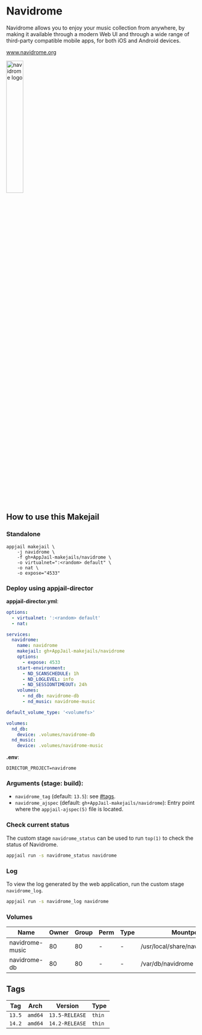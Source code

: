 # Navidrome

Navidrome allows you to enjoy your music collection from anywhere, by making it available through a modern Web UI and through a wide range of third-party compatible mobile apps, for both iOS and Android devices.

www.navidrome.org

<img src="https://static-00.iconduck.com/assets.00/navidrome-icon-512x512-d71g7c3m.png" alt="navidrome logo" width="30%" height="auto">

## How to use this Makejail

### Standalone

```
appjail makejail \
	-j navidrome \
	-f gh+AppJail-makejails/navidrome \
	-o virtualnet=":<random> default" \
	-o nat \
	-o expose="4533"
```

### Deploy using appjail-director

**appjail-director.yml**:

```yaml
options:
  - virtualnet: ':<random> default'
  - nat:

services:
  navidrome:
    name: navidrome
    makejail: gh+AppJail-makejails/navidrome
    options:
      - expose: 4533
    start-environment:
      - ND_SCANSCHEDULE: 1h
      - ND_LOGLEVEL: info
      - ND_SESSIONTIMEOUT: 24h
    volumes:
      - nd_db: navidrome-db
      - nd_music: navidrome-music

default_volume_type: '<volumefs>'

volumes:
  nd_db:
    device: .volumes/navidrome-db
  nd_music:
    device: .volumes/navidrome-music
```

**.env**:

```
DIRECTOR_PROJECT=navidrome
```

### Arguments (stage: build):

* `navidrome_tag` (default: `13.5`): see [#tags](#tags).
* `navidrome_ajspec` (default: `gh+AppJail-makejails/navidrome`): Entry point where the `appjail-ajspec(5)` file is located.

### Check current status

The custom stage `navidrome_status` can be used to run `top(1)` to check the status of Navidrome.

```sh
appjail run -s navidrome_status navidrome
```

### Log

To view the log generated by the web application, run the custom stage `navidrome_log`.

```sh
appjail run -s navidrome_log navidrome
```

### Volumes

| Name            | Owner | Group | Perm | Type | Mountpoint                       |
| --------------- | ----- | ----- | ---- | ---- | -------------------------------- |
| navidrome-music | 80    | 80    |  -   |  -   | /usr/local/share/navidrome/music |
| navidrome-db    | 80    | 80    |  -   |  -   | /var/db/navidrome                |

## Tags

| Tag    | Arch    | Version        | Type   |
| ------ | ------- | -------------- | ------ |
| `13.5` | `amd64` | `13.5-RELEASE` | `thin` |
| `14.2` | `amd64` | `14.2-RELEASE` | `thin` |
